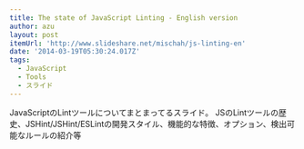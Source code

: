 ```yaml
---
title: The state of JavaScript Linting - English version
author: azu
layout: post
itemUrl: 'http://www.slideshare.net/mischah/js-linting-en'
date: '2014-03-19T05:30:24.017Z'
tags:
  - JavaScript
  - Tools
  - スライド
---
```

JavaScriptのLintツールについてまとまってるスライド。  JSのLintツールの歴史、JSHint/JSHint/ESLintの開発スタイル、機能的な特徴、オプション、検出可能なルールの紹介等
